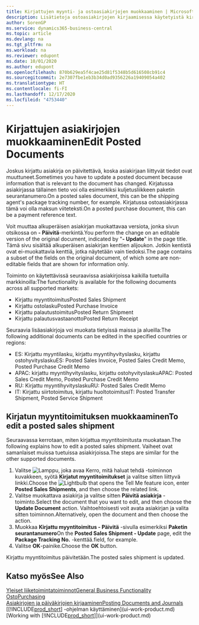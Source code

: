 ```yaml
---
title: Kirjattujen myynti- ja ostoasiakirjojen muokkaaminen | Microsoft Docs
description: Lisätietoja ostoasiakirjojen kirjaamisessa käytetyistä kirjaustoiminnoista ja kirjattujen asiakirjojen päivittämisestä.
author: SorenGP
ms.service: dynamics365-business-central
ms.topic: article
ms.devlang: na
ms.tgt_pltfrm: na
ms.workload: na
ms.reviewer: edupont
ms.date: 10/01/2020
ms.author: edupont
ms.openlocfilehash: 870b629ea5f4cae25d81f5348b5d616508cb91c4
ms.sourcegitcommit: 2e7307fbe1eb3b34d0ad9356226a19409054a402
ms.translationtype: HT
ms.contentlocale: fi-FI
ms.lasthandoff: 12/17/2020
ms.locfileid: "4753440"
---
```

# <a name="edit-posted-documents"></a><span data-ttu-id="8be60-103">Kirjattujen asiakirjojen muokkaaminen</span><span class="sxs-lookup"><span data-stu-id="8be60-103">Edit Posted Documents</span></span>

<span data-ttu-id="8be60-104">Joskus kirjattu asiakirja on päivitettävä, koska asiakirjaan liittyvät tiedot ovat muuttuneet.</span><span class="sxs-lookup"><span data-stu-id="8be60-104">Sometimes you have to update a posted document because information that is relevant to the document has changed.</span></span> <span data-ttu-id="8be60-105">Kirjatussa asiakirjassa tällainen tieto voi olla esimerkiksi kuljetusliikkeen paketin seurantanumero.</span><span class="sxs-lookup"><span data-stu-id="8be60-105">On a posted sales document, this can be the shipping agent's package tracking number, for example.</span></span> <span data-ttu-id="8be60-106">Kirjatussa ostoasiakirjassa tämä voi olla maksun viiteteksti.</span><span class="sxs-lookup"><span data-stu-id="8be60-106">On a posted purchase document, this can be a payment reference text.</span></span>

<span data-ttu-id="8be60-107">Voit muuttaa alkuperäisen asiakirjan muokattavaa versiota, jonka sivun otsikossa on **- Päivitä**-merkintä.</span><span class="sxs-lookup"><span data-stu-id="8be60-107">You perform the change on an editable version of the original document, indicated by "**- Update**" in the page title.</span></span> <span data-ttu-id="8be60-108">Tämä sivu sisältää alkuperäisen asiakirjan kenttien alijoukon. Jotkin kentistä ovat ei-muokattavia kenttiä, jotka näytetään vain tiedoksi.</span><span class="sxs-lookup"><span data-stu-id="8be60-108">The page contains a subset of the fields on the original document, of which some are non-editable fields that are shown for information only.</span></span>

<span data-ttu-id="8be60-109">Toiminto on käytettävissä seuraavissa asiakirjoissa kaikilla tuetuilla markkinoilla:</span><span class="sxs-lookup"><span data-stu-id="8be60-109">The functionality is available for the following documents across all supported markets:</span></span>

- <span data-ttu-id="8be60-110">Kirjattu myyntitoimitus</span><span class="sxs-lookup"><span data-stu-id="8be60-110">Posted Sales Shipment</span></span>
- <span data-ttu-id="8be60-111">Kirjattu ostolasku</span><span class="sxs-lookup"><span data-stu-id="8be60-111">Posted Purchase Invoice</span></span>
- <span data-ttu-id="8be60-112">Kirjattu palautustoimitus</span><span class="sxs-lookup"><span data-stu-id="8be60-112">Posted Return Shipment</span></span>
- <span data-ttu-id="8be60-113">Kirjattu palautusvastaanotto</span><span class="sxs-lookup"><span data-stu-id="8be60-113">Posted Return Receipt</span></span>

<span data-ttu-id="8be60-114">Seuraavia lisäasiakirjoja voi muokata tietyissä maissa ja alueilla:</span><span class="sxs-lookup"><span data-stu-id="8be60-114">The following additional documents can be edited in the specified countries or regions:</span></span>

- <span data-ttu-id="8be60-115">ES: Kirjattu myyntilasku, kirjattu myyntihyvityslasku, kirjattu ostohyvityslasku</span><span class="sxs-lookup"><span data-stu-id="8be60-115">ES: Posted Sales Invoice, Posted Sales Credit Memo, Posted Purchase Credit Memo</span></span>
- <span data-ttu-id="8be60-116">APAC: kirjattu myyntihyvityslasku, kirjattu ostohyvityslasku</span><span class="sxs-lookup"><span data-stu-id="8be60-116">APAC: Posted Sales Credit Memo, Posted Purchase Credit Memo</span></span>
- <span data-ttu-id="8be60-117">RU: Kirjattu myyntihyvityslasku</span><span class="sxs-lookup"><span data-stu-id="8be60-117">RU: Posted Sales Credit Memo</span></span>
- <span data-ttu-id="8be60-118">IT: Kirjattu siirtotoimitus, kirjattu huoltotoimitus</span><span class="sxs-lookup"><span data-stu-id="8be60-118">IT: Posted Transfer Shipment, Posted Service Shipment</span></span>

## <a name="to-edit-a-posted-sales-shipment"></a><span data-ttu-id="8be60-119">Kirjatun myyntitoimituksen muokkaaminen</span><span class="sxs-lookup"><span data-stu-id="8be60-119">To edit a posted sales shipment</span></span>

<span data-ttu-id="8be60-120">Seuraavassa kerrotaan, miten kirjattua myyntitoimitusta muokataan.</span><span class="sxs-lookup"><span data-stu-id="8be60-120">The following explains how to edit a posted sales shipment.</span></span> <span data-ttu-id="8be60-121">Vaiheet ovat samanlaiset muissa tuetuissa asiakirjoissa.</span><span class="sxs-lookup"><span data-stu-id="8be60-121">The steps are similar for the other supported documents.</span></span>

1. <span data-ttu-id="8be60-122">Valitse ![Lamppu, joka avaa Kerro, mitä haluat tehdä -toiminnon](media/ui-search/search_small.png "Kerro, mitä haluat tehdä") kuvakkeen, syötä **Kirjatut myyntitoimitukset** ja valitse sitten liittyvä linkki.</span><span class="sxs-lookup"><span data-stu-id="8be60-122">Choose the ![Lightbulb that opens the Tell Me feature](media/ui-search/search_small.png "Tell me what you want to do") icon, enter **Posted Sales Shipments**, and then choose the related link.</span></span>
2. <span data-ttu-id="8be60-123">Valitse muokattava asiakirja ja valitse sitten **Päivitä asiakirja** -toiminto.</span><span class="sxs-lookup"><span data-stu-id="8be60-123">Select the document that you want to edit, and then choose the **Update Document** action.</span></span> <span data-ttu-id="8be60-124">Vaihtoehtoisesti voit avata asiakirjan ja valita sitten toiminnon.</span><span class="sxs-lookup"><span data-stu-id="8be60-124">Alternatively, open the document and then choose the action.</span></span>
3. <span data-ttu-id="8be60-125">Muokkaa **Kirjattu myyntitoimitus - Päivitä** -sivulla esimerkiksi **Paketin seurantanumero**</span><span class="sxs-lookup"><span data-stu-id="8be60-125">On the **Posted Sales Shipment - Update** page, edit the **Package Tracking No.**</span></span> <span data-ttu-id="8be60-126">-kenttää.</span><span class="sxs-lookup"><span data-stu-id="8be60-126">field, for example.</span></span>
4. <span data-ttu-id="8be60-127">Valitse **OK**-painike.</span><span class="sxs-lookup"><span data-stu-id="8be60-127">Choose the **OK** button.</span></span>

<span data-ttu-id="8be60-128">Kirjattu myyntitoimitus päivitetään.</span><span class="sxs-lookup"><span data-stu-id="8be60-128">The posted sales shipment is updated.</span></span>

## <a name="see-also"></a><span data-ttu-id="8be60-129">Katso myös</span><span class="sxs-lookup"><span data-stu-id="8be60-129">See Also</span></span>

[<span data-ttu-id="8be60-130">Yleiset liiketoimintatoiminnot</span><span class="sxs-lookup"><span data-stu-id="8be60-130">General Business Functionality</span></span>](ui-across-business-areas.md)  
[<span data-ttu-id="8be60-131">Osto</span><span class="sxs-lookup"><span data-stu-id="8be60-131">Purchasing</span></span>](purchasing-manage-purchasing.md)  
[<span data-ttu-id="8be60-132">Asiakirjojen ja päiväkirjojen kirjaaminen</span><span class="sxs-lookup"><span data-stu-id="8be60-132">Posting Documents and Journals</span></span>](ui-post-documents-journals.md)  
<span data-ttu-id="8be60-133">[[!INCLUDE[prod_short](includes/prod_short.md)] -ohjelman käyttäminen](ui-work-product.md)</span><span class="sxs-lookup"><span data-stu-id="8be60-133">[Working with [!INCLUDE[prod_short](includes/prod_short.md)]](ui-work-product.md)</span></span>  
